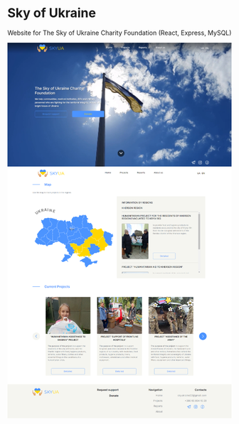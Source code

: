 # Sky of Ukraine
Website for The Sky of Ukraine Charity Foundation (React, Express, MySQL)

![](./1.png)
![](./2.png)
